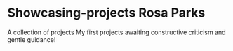 # Showcasing-projects Rosa Parks
A collection of projects 
My first projects awaiting constructive criticism and gentle guidance!
